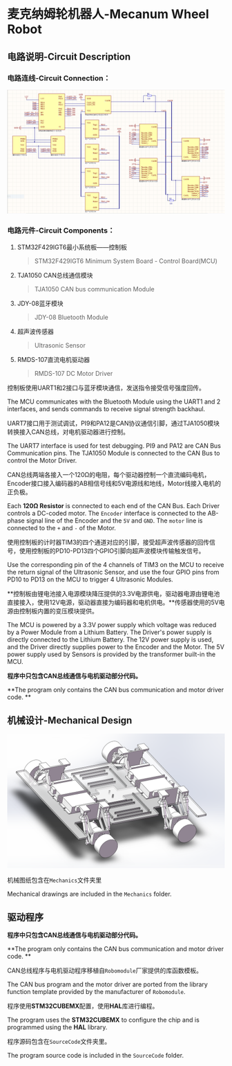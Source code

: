 # 麦克纳姆轮机器人-Mecanum Wheel Robot

## 电路说明-Circuit Description

### 电路连线-Circuit Connection：

![](.\电路图截屏.PNG)

### 电路元件-Circuit Components：

1. STM32F429IGT6最小系统板——控制板

   > STM32F429IGT6 Minimum System Board - Control Board(MCU)

2. TJA1050 CAN总线通信模块

   > TJA1050 CAN bus communication Module

3. JDY-08蓝牙模块

   > JDY-08 Bluetooth Module

4. 超声波传感器

   > Ultrasonic Sensor

5. RMDS-107直流电机驱动器

   > RMDS-107 DC Motor Driver

控制板使用UART1和2接口与蓝牙模块通信，发送指令接受信号强度回传。  

The MCU communicates with the Bluetooth Module using the UART1 and 2 interfaces, and sends commands to receive signal strength backhaul.    

UART7接口用于测试调试，PI9和PA12是CAN协议通信引脚，通过TJA1050模块转换接入CAN总线，对电机驱动器进行控制。    

The UART7 interface is used for test debugging. PI9 and PA12 are CAN Bus Communication pins. The TJA1050 Module is connected to the CAN Bus to control the Motor Driver.    

CAN总线两端各接入一个120Ω的电阻，每个驱动器控制一个直流编码电机，Encoder接口接入编码器的AB相信号线和5V电源线和地线，Motor线接入电机的正负极。  

Each **120Ω Resistor** is connected to each end of the CAN Bus. Each Driver controls a DC-coded motor. The `Encoder` interface is connected to the AB-phase signal line of the Encoder and the `5V` and `GND`. The `motor` line is connected to the `+` and `-` of the Motor.   

使用控制板的计时器TIM3的四个通道对应的引脚，接受超声波传感器的回传信号，使用控制板的PD10-PD13四个GPIO引脚向超声波模块传输触发信号。  

Use the corresponding pin of the 4 channels of TIM3 on the MCU to receive the return signal of the Ultrasonic Sensor, and use the four GPIO pins from PD10 to PD13 on the MCU to trigger 4 Ultrasonic Modules.   

**控制板由锂电池接入电源模块降压提供的3.3V电源供电，驱动器电源由锂电池直接接入，使用12V电源，驱动器直接为编码器和电机供电。**传感器使用的5V电源由控制板内置的变压模块提供。  

The MCU is powered by a 3.3V power supply which voltage was reduced by a  Power Module from a Lithium Battery. The Driver's power supply is directly connected to the Lithium Battery. The 12V power supply is used, and the Driver directly supplies power to the Encoder and the Motor. The 5V power supply used by Sensors is provided by the transformer built-in the MCU.    

**程序中只包含CAN总线通信与电机驱动部分代码。**  

**The program only contains the CAN bus communication and motor driver  code. **     

## 机械设计-Mechanical Design

![](.\机械图截屏.png)

机械图纸包含在`Mechanics`文件夹里  

Mechanical drawings are included in the `Mechanics` folder.

## 驱动程序

**程序中只包含CAN总线通信与电机驱动部分代码。**  

**The program only contains the CAN bus communication and motor driver  code. **   

CAN总线程序与电机驱动程序移植自`Robomodule`厂家提供的库函数模板。  

The CAN bus program and the motor driver are ported from the library function template provided by the manufacturer of `Robomodule`.  

程序使用**STM32CUBEMX**配置，使用**HAL**库进行编程。  

The program uses the **STM32CUBEMX** to configure the chip and is programmed using the **HAL** library.  

程序源码包含在`SourceCode`文件夹里。  

The program source code is included in the `SourceCode` folder.  

